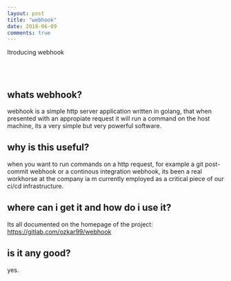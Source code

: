 ```yaml
---
layout: post
title: "webhook"
date: 2018-06-09
comments: true
---
```


<p class="intro"><span class="dropcap">I</span>troducing webhook</p>

<br />
<br />

## whats webhook?
webhook is a simple http server application written in golang, that when presented with an appropiate request it will run a command on the host machine, its a very simple but very powerful software.

## why is this useful?
when you want to run commands on a http request, for example a git post-commit webhook or a continous integration webhook, its been a real workhorse at the company ia m currently employed as a critical piece of our ci/cd infrastructure.

## where can i get it and how do i use it?
Its all documented on the homepage of the project: https://gitlab.com/ozkar99/webhook

## is it any good?
yes.
